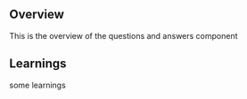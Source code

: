 ## Overview

This is the overview of the questions and answers component

## Learnings

some learnings
